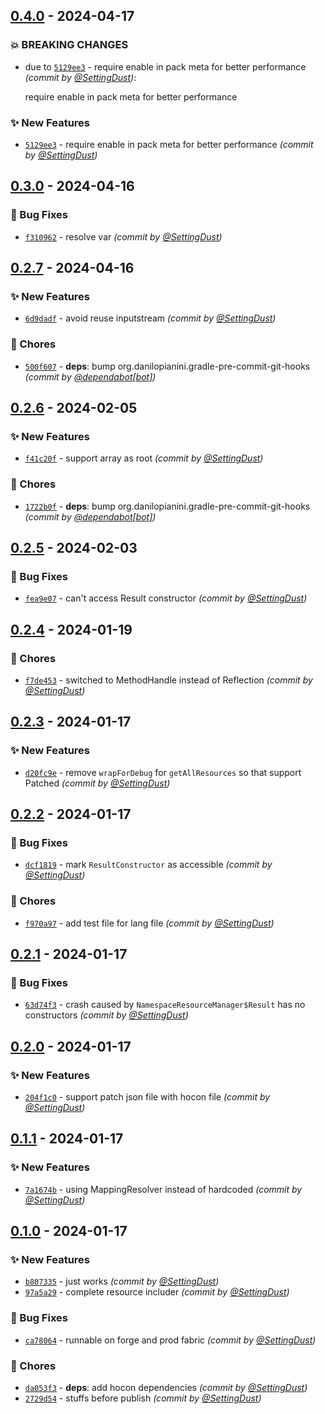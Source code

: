 
## [0.4.0] - 2024-04-17
### :boom: BREAKING CHANGES
- due to [`5129ee3`](https://github.com/SettingDust/HoconResourceLoader/commit/5129ee3419f290a9ccea194dda5f99176dbf8479) - require enable in pack meta for better performance *(commit by [@SettingDust](https://github.com/SettingDust))*:

  require enable in pack meta for better performance


### :sparkles: New Features
- [`5129ee3`](https://github.com/SettingDust/HoconResourceLoader/commit/5129ee3419f290a9ccea194dda5f99176dbf8479) - require enable in pack meta for better performance *(commit by [@SettingDust](https://github.com/SettingDust))*


## [0.3.0] - 2024-04-16
### :bug: Bug Fixes
- [`f310962`](https://github.com/SettingDust/HoconResourceLoader/commit/f3109628f24944129abd6f5866748eac7c62adad) - resolve var *(commit by [@SettingDust](https://github.com/SettingDust))*


## [0.2.7] - 2024-04-16
### :sparkles: New Features
- [`6d9dadf`](https://github.com/SettingDust/HoconResourceLoader/commit/6d9dadf122c4c9b98f660b81b3c345b8263a5052) - avoid reuse inputstream *(commit by [@SettingDust](https://github.com/SettingDust))*

### :wrench: Chores
- [`500f607`](https://github.com/SettingDust/HoconResourceLoader/commit/500f607648ae34a1fd25914755f18c79c495c1d2) - **deps**: bump org.danilopianini.gradle-pre-commit-git-hooks *(commit by [@dependabot[bot]](https://github.com/apps/dependabot))*


## [0.2.6] - 2024-02-05
### :sparkles: New Features
- [`f41c20f`](https://github.com/SettingDust/HoconResourceLoader/commit/f41c20fc0b8f57fb50941d3d93a366ac7f66d125) - support array as root *(commit by [@SettingDust](https://github.com/SettingDust))*

### :wrench: Chores
- [`1722b0f`](https://github.com/SettingDust/HoconResourceLoader/commit/1722b0f6cf54520b0717bca80248341c95d7a446) - **deps**: bump org.danilopianini.gradle-pre-commit-git-hooks *(commit by [@dependabot[bot]](https://github.com/apps/dependabot))*


## [0.2.5] - 2024-02-03
### :bug: Bug Fixes
- [`fea9e07`](https://github.com/SettingDust/HoconResourceLoader/commit/fea9e07177472096265601fe6e053e9b92ed3ab9) - can't access Result constructor *(commit by [@SettingDust](https://github.com/SettingDust))*


## [0.2.4] - 2024-01-19
### :wrench: Chores
- [`f7de453`](https://github.com/SettingDust/HoconResourceLoader/commit/f7de453c6368bd682f3dc4d3a9cf4e94e6060f59) - switched to MethodHandle instead of Reflection *(commit by [@SettingDust](https://github.com/SettingDust))*


## [0.2.3] - 2024-01-17
### :sparkles: New Features
- [`d20fc9e`](https://github.com/SettingDust/HoconResourceLoader/commit/d20fc9ef52460f1651dd35d7a1e35dc3a13e17f8) - remove `wrapForDebug` for `getAllResources` so that support Patched *(commit by [@SettingDust](https://github.com/SettingDust))*


## [0.2.2] - 2024-01-17
### :bug: Bug Fixes
- [`dcf1819`](https://github.com/SettingDust/HoconResourceLoader/commit/dcf1819aa1610c53debe7a91bcddff1423a383e6) - mark `ResultConstructor` as accessible *(commit by [@SettingDust](https://github.com/SettingDust))*

### :wrench: Chores
- [`f970a97`](https://github.com/SettingDust/HoconResourceLoader/commit/f970a97fc8d51aae96bd0dbe83a0898cb9c3b5d6) - add test file for lang file *(commit by [@SettingDust](https://github.com/SettingDust))*


## [0.2.1] - 2024-01-17
### :bug: Bug Fixes
- [`63d74f3`](https://github.com/SettingDust/HoconResourceLoader/commit/63d74f334b561af49d63662791ec80ecb498aa27) - crash caused by `NamespaceResourceManager$Result` has no constructors *(commit by [@SettingDust](https://github.com/SettingDust))*


## [0.2.0] - 2024-01-17
### :sparkles: New Features
- [`204f1c0`](https://github.com/SettingDust/HoconResourceLoader/commit/204f1c03bde9cf6ee2997cc08d0eaa46e5795498) - support patch json file with hocon file *(commit by [@SettingDust](https://github.com/SettingDust))*


## [0.1.1] - 2024-01-17
### :sparkles: New Features
- [`7a1674b`](https://github.com/SettingDust/HoconResourceLoader/commit/7a1674ba1a12877ab72b0e41fc4039afbdcd36ea) - using MappingResolver instead of hardcoded *(commit by [@SettingDust](https://github.com/SettingDust))*


## [0.1.0] - 2024-01-17
### :sparkles: New Features
- [`b807335`](https://github.com/SettingDust/HoconResourceLoader/commit/b807335bd3a23ff9a5654bcd35cb901b48cd6cef) - just works *(commit by [@SettingDust](https://github.com/SettingDust))*
- [`97a5a29`](https://github.com/SettingDust/HoconResourceLoader/commit/97a5a2938a7dfcd3af4df3855c21f0efec4c0146) - complete resource includer *(commit by [@SettingDust](https://github.com/SettingDust))*

### :bug: Bug Fixes
- [`ca78064`](https://github.com/SettingDust/HoconResourceLoader/commit/ca78064f94d28fe697f7c60d57834e7be3daaafa) - runnable on forge and prod fabric *(commit by [@SettingDust](https://github.com/SettingDust))*

### :wrench: Chores
- [`da053f3`](https://github.com/SettingDust/HoconResourceLoader/commit/da053f33896f69fa12092775771ed3e5f08f4d8c) - **deps**: add hocon dependencies *(commit by [@SettingDust](https://github.com/SettingDust))*
- [`2729d54`](https://github.com/SettingDust/HoconResourceLoader/commit/2729d54392d0269078c08dcde6e778c3de9868b5) - stuffs before publish *(commit by [@SettingDust](https://github.com/SettingDust))*


[0.1.0]: https://github.com/SettingDust/HoconResourceLoader/compare/0.0.0...0.1.0
[0.1.1]: https://github.com/SettingDust/HoconResourceLoader/compare/0.1.0...0.1.1
[0.2.0]: https://github.com/SettingDust/HoconResourceLoader/compare/0.1.1...0.2.0
[0.2.1]: https://github.com/SettingDust/HoconResourceLoader/compare/0.2.0...0.2.1
[0.2.2]: https://github.com/SettingDust/HoconResourceLoader/compare/0.2.1...0.2.2
[0.2.3]: https://github.com/SettingDust/HoconResourceLoader/compare/0.2.2...0.2.3
[0.2.4]: https://github.com/SettingDust/HoconResourceLoader/compare/0.2.3...0.2.4
[0.2.5]: https://github.com/SettingDust/HoconResourceLoader/compare/0.2.4...0.2.5
[0.2.6]: https://github.com/SettingDust/HoconResourceLoader/compare/0.2.5...0.2.6
[0.2.7]: https://github.com/SettingDust/HoconResourceLoader/compare/0.2.6...0.2.7
[0.3.0]: https://github.com/SettingDust/HoconResourceLoader/compare/0.2.7...0.3.0
[0.4.0]: https://github.com/SettingDust/HoconResourceLoader/compare/0.3.0...0.4.0